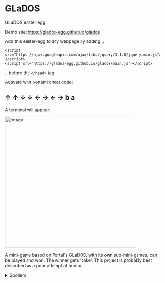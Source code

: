 # GLaDOS
GLaDOS easter egg.

Demo site: https://glados-egg.github.io/glados

Add this easter-egg to any webpage by adding...
```
<script src="https://ajax.googleapis.com/ajax/libs/jquery/3.1.0/jquery.min.js"></script>
<script src="https://glados-egg.github.io/glados/main.js"></script>
```

...before the ```</head>``` tag.

Activate with Konami cheat code:

## ↑ ↑ ↓ ↓ ← → ← → b a


A terminal will appear:

<img width="426" alt="image" src="https://user-images.githubusercontent.com/103392098/162673025-1ef28799-cd83-4afe-96c4-00b4bf345df6.png">

A mini-game based on Portal's GLaDOS, with its own sub-mini-games, can be played and won. The winner gets 'cake'. This project is probably best described as a poor attempt at humor.

<details>
  <summary>Spoilers:</summary>
  
Spoiler:
Don't cheat and ruin the fun. Yes, the game is winnable and will literally tell you when you've won, and it can be more rewarding when you do it honestly. The chess game can of course be won too. I will know whenever anyone won the game...well, at least if they take the 'cake'. The reason for vagueness and misspellings below is intentional and is meant to block lazy attempts by habitual cheaters to game the game.


WANT A HINT?
Chess game is just the basic strategy game with simple 'AI' moves. Just for fun whether you win or lose.

While tinkering with GLaDOS, you might note the odd merror messages. If you produce enough errors, one or more error messages might suggest it actually DOES something interesting. Almost like it's not an error message, but a code sequence...

That leads to the ending where it actually tells you that you've won.

If a slice of cake costs about five, maybe something worth the same amount can be accepted by the winner to exchange for the cash needed to acquire a rewarding slice of cake from their local purveyor of pastries? (Yes, I'm just giving the winner a digitl wallet and its key to take, which is loaded with about five in north-North America, which is the equivalent of you getting your precious cake. Anyone can see if claimed yet anonymously. You didn't think I would lie to you about the cake, did you?)


"HOW SHOULD I HAVE KNOWN THIS WITHOUT CHEATING?"
Just by playing the game as intended. The credits and certain error/help messages tell you that you're wasting your time when attempting the application process because it closed quite a few years ago on an interesting date in 2009. It also promises cake to the winner, but GLaDOS occasionally tells you this is a lie. When you win the game, you'll realize the lie was technically correct because software cannot give actual cake to a human, but it's still effectively true because GLaDOS can give a human something they can exchange to purchase actual cake. The 'apply' program is really just an error-message generating exercise to get you to notice something odd about some of the messages everytime you fail. Then again, they're all fairly odd now that GLaDOS is doing mere MS-DOS duties.

If you note the "help" system, it gives you all the commands but not the code. You can type 'help chess' and learn it's only a mini-game in the GLaDOS game just for fun. One of the other games was never built for interesting reasons, and another game has no actual winnable outcome (a war games reference ala Matt Broderick).

The error messages eventually (randomly) suggest that you don't know what the error numbers do. Not what they 'mean'; what they "do'. Errors can actually DO something? So type in those numbers. Wait. You get told you win, but wait a bit longer. You get your all-so-precious piece of icing-covered pastry! Those numbers at the end of the cake are directly related to the date application to become an AI participant stopped being processed (an interesting date in history where GLaDOS might have figured out how to effectively give a slice of 'cake' to a human). The obvious string of characters at the very ending is you 'key' to claim your 'cake', which isn't a lie afterall because you seem to be able to just buy a nice piece of cake now hey?


EVEN MORE SPOILER:
Don't feel bad, this was intentionally made hard. Read the rest of the spoilers above. The date the 'credits' and 'help apply'refer to is jan 3 of 2009 which is the date that bitcoin became a thing. I can't give you a slice of cake through software, but could I give you enough bitcoin to buy a piece of cake? The cake image that displays when you win contains a btcoin wallt address. You ask a friend who knows what a computer bitcoin is, and they can help you claim that wallt. Those 34 vertical letters starting with a 1 (wallets always start with 1 or 3 and are 25 to 34 chars long) are the address of the coin wallt, and you can see that I depositd about five worth of those coins into that wallet when I made this game. The key to the wallet is obvious when you play the game and legit win it. Now that you have that 'key' and accepted your winnings, you can afford to buy yourself or a friend a nice piece of cake, eh?


I JUST WANT TO SEE BEHIND THE MAGIC CURTAIN PLEASE:
When GLaDOs appears, type in anything. An error appears and suggests you use 'help'.
Type in 'help'. A list appears.
One listed option suggests you type 'apply'. Type 'apply'.
Type in anything. An error appears. Keep trying / failing until you see an error message suggesting that the numbers in an error code can also DO something. <em>"..Let's be honest. Neither one of us knows what those numbers do..."</em> There is a 1 in 4 chane of getting that error, and someone playing the game fairly is almost certain to come across that error.
Type in the error code '4815162342'.
A cake eventually appears. The chars at the end of the cake image are a wallt address containing about five. Its key is shown directly below. I'm intending for you to import that into your own and then you'll have enough for buying an actual slice of cake for yourself because you're a winner!



IF YOU CHEATED AND CLAIMED AND FEEL BAD, JUST DEPOSIT BACK AND LEAVE IT BE FOR A TRUE WINNER. NO JUDGEMENT. IT'S ALL ANONYMOUS ANYHOW.
  
</details>
